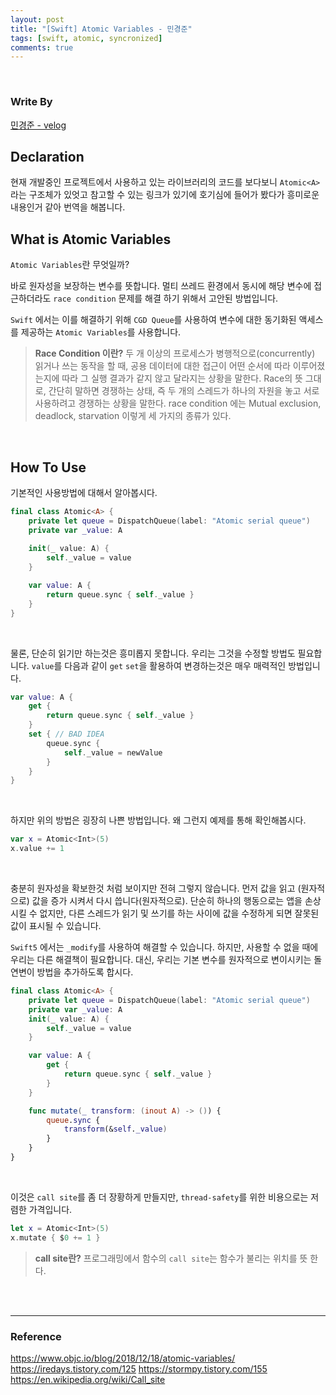 ```yaml
---
layout: post
title: "[Swift] Atomic Variables - 민경준"
tags: [swift, atomic, syncronized]
comments: true
---
```


<br/>

### Write By
[민경준 - velog](https://velog.io/@jxxnnee)


## Declaration
현재 개발중인 프로젝트에서 사용하고 있는 라이브러리의 코드를 보다보니 `Atomic<A>`라는 구조체가 있엇고
참고할 수 있는 링크가 있기에 호기심에 들어가 봤다가 흥미로운 내용인거 같아 번역을 해봅니다.

## What is Atomic Variables
`Atomic Variables`란 무엇일까? 

바로 원자성을 보장하는 변수를 뜻합니다. 멀티 쓰레드 환경에서 동시에 해당 변수에 접근하더라도 `race condition` 문제를 해결 하기 위해서 고안된 방법입니다.

`Swift` 에서는 이를 해결하기 위해 `CGD Queue`를 사용하여 변수에 대한 동기화된 액세스를 제공하는 `Atomic Variables`를 사용합니다.

> **Race Condition 이란?**
두 개 이상의 프로세스가 병행적으로(concurrently) 읽거나 쓰는 동작을 할 때, 공용 데이터에 대한 접근이 어떤 순서에 따라 이루어졌는지에 따라 그 실행 결과가 같지 않고 달라지는 상황을 말한다.
Race의 뜻 그대로, 간단히 말하면 경쟁하는 상태, 즉 두 개의 스레드가 하나의 자원을 놓고 서로 사용하려고 경쟁하는 상황을 말한다.
race condition 에는 Mutual exclusion, deadlock, starvation 이렇게 세 가지의 종류가 있다.

<br/>

## How To Use
기본적인 사용방법에 대해서 알아봅시다.

```swift
final class Atomic<A> {
    private let queue = DispatchQueue(label: "Atomic serial queue")
    private var _value: A
    
    init(_ value: A) {
        self._value = value
    }

    var value: A {
        return queue.sync { self._value }
    }
}
```

<br/>

물론, 단순히 읽기만 하는것은 흥미롭지 못합니다. 우리는 그것을 수정할 방법도 필요합니다.
`value`를 다음과 같이 `get` `set`을 활용하여 변경하는것은 매우 매력적인 방법입니다.

```swift
var value: A {
    get {
        return queue.sync { self._value }
    }
    set { // BAD IDEA
        queue.sync {
            self._value = newValue
        }
    }
}
```

<br/>

하지만 위의 방법은 굉장히 나쁜 방법입니다. 왜 그런지 예제를 통해 확인해봅시다.
```swift
var x = Atomic<Int>(5)
x.value += 1
```

<br/>

충분히 원자성을 확보한것 처럼 보이지만 전혀 그렇지 않습니다. 먼저 값을 읽고 (원자적으로) 값을 증가 시켜서 다시 씁니다(원자적으로). 단순히 하나의 행동으로는 앱을 손상시킬 수 없지만, 다른 스레드가 읽기 및 쓰기를 하는 사이에 값을 수정하게 되면 잘못된 값이 표시될 수 있습니다.

`Swift5` 에서는 `_modify`를 사용하여 해결할 수 있습니다. 하지만, 사용할 수 없을 때에 우리는 다른 해결책이 필요합니다.
대신, 우리는 기본 변수를 원자적으로 변이시키는 돌연변이 방법을 추가하도록 합시다.
```swift
final class Atomic<A> {
    private let queue = DispatchQueue(label: "Atomic serial queue")
    private var _value: A
    init(_ value: A) {
        self._value = value
    }

    var value: A {
        get {
            return queue.sync { self._value }
        }
    }

    func mutate(_ transform: (inout A) -> ()) {
        queue.sync {
            transform(&self._value)
        }
    }
}
```

<br/>

이것은 `call site`를 좀 더 장황하게 만들지만, `thread-safety`를 위한 비용으로는 저렴한 가격입니다. 
```swift
let x = Atomic<Int>(5)
x.mutate { $0 += 1 }
```

> **call site란?**
프로그래밍에서 함수의 `call site`는 함수가 불리는 위치를 뜻 한다.

<br/>
<br/>

***

### Reference
https://www.objc.io/blog/2018/12/18/atomic-variables/
https://iredays.tistory.com/125
https://stormpy.tistory.com/155
https://en.wikipedia.org/wiki/Call_site
